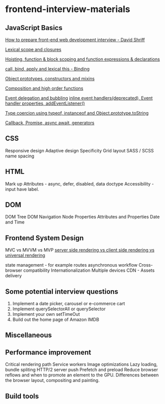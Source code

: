 # frontend-interview-materials

## JavaScript Basics

[How to prepare front-end web development interview - David Shriff](https://www.linkedin.com/pulse/preparing-front-end-web-development-interview-2017-david-shariff/)

[Lexical scope and closures](https://javascript.info/closure)

[Hoisting, function & block scoping and function expressions & declarations](https://javascript.info/var)

[call, bind, apply and lexical this - Binding](https://javascript.info/bind)

[Object prototypes, constructors and mixins](https://javascript.info/mixins)

[Composition and high order functions](https://javascript.info/slots-composition)

[Event delegation and bubbling]()
[inline event handlers(deprecated), Event handler properties, addEventListener()](https://developer.mozilla.org/en-US/docs/Learn/JavaScript/Building_blocks/Events)

[Type coercion using typeof, instanceof and Object.prototype.toString]()

[Callback, Promise, async await, generators]()


## CSS
Responsive design
Adaptive design
Specificity
Grid layout
SASS / SCSS name spacing

## HTML
Mark up
Attributes - async, defer, disabled, data
doctype
Accessibility - input have label.


## DOM
DOM Tree
DOM Navigation
Node Properties
Attributes and Properties
Date and Time

## Frontend System Design
MVC vs MVVM vs MVP
[server side rendering vs client side rendering vs universal rendering](https://developers.google.com/web/updates/2019/02/rendering-on-the-web)

state management - for example routes
asynchronous workflow
Cross-browser compatibility
Internationalization
Multiple devices
CDN - Assets delivery

## Some potential interview questions
1. Implement a date picker, carousel or e-commerce cart
2. Implement querySelectorAll or querySelector
3. Implement your own setTimeOut
4. Build out the home page of Amazon IMDB


## Miscellaneous



## Performance improvement
Critical rendering path
Service workers
Image optimizations
Lazy loading, bundle spliting
HTTP/2 server push
Prefetch and preload
Reduce browser reflows and when to promote an element to the GPU.
Differences between the browser layout, compositing and painting.


## Build tools 



